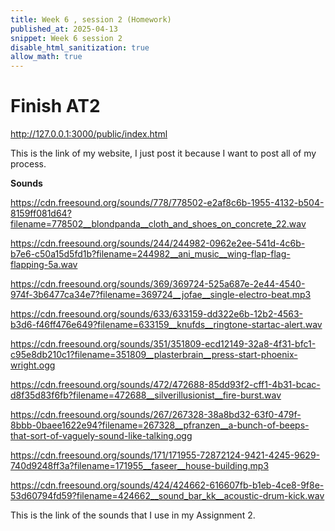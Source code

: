 ```yaml
---
title: Week 6 , session 2 (Homework)
published_at: 2025-04-13
snippet: Week 6 session 2
disable_html_sanitization: true
allow_math: true
---
```


# Finish AT2

http://127.0.0.1:3000/public/index.html
 
 This is the link of my website, I just post it because I want to post all of my process.

 **Sounds**

https://cdn.freesound.org/sounds/778/778502-e2af8c6b-1955-4132-b504-8159ff081d64?filename=778502__blondpanda__cloth_and_shoes_on_concrete_22.wav

https://cdn.freesound.org/sounds/244/244982-0962e2ee-541d-4c6b-b7e6-c50a15d5fd1b?filename=244982__ani_music__wing-flap-flag-flapping-5a.wav

https://cdn.freesound.org/sounds/369/369724-525a687e-2e44-4540-974f-3b6477ca34e7?filename=369724__jofae__single-electro-beat.mp3

https://cdn.freesound.org/sounds/633/633159-dd322e6b-12b2-4563-b3d6-f46ff476e649?filename=633159__knufds__ringtone-startac-alert.wav

https://cdn.freesound.org/sounds/351/351809-ecd12149-32a8-4f31-bfc1-c95e8db210c1?filename=351809__plasterbrain__press-start-phoenix-wright.ogg

https://cdn.freesound.org/sounds/472/472688-85dd93f2-cff1-4b31-bcac-d8f35d83f6fb?filename=472688__silverillusionist__fire-burst.wav

https://cdn.freesound.org/sounds/267/267328-38a8bd32-63f0-479f-8bbb-0baee1622e94?filename=267328__pfranzen__a-bunch-of-beeps-that-sort-of-vaguely-sound-like-talking.ogg

https://cdn.freesound.org/sounds/171/171955-72872124-9421-4245-9629-740d9248ff3a?filename=171955__faseer__house-building.mp3

https://cdn.freesound.org/sounds/424/424662-616607fb-b1eb-4ce8-9f8e-53d60794fd59?filename=424662__sound_bar_kk__acoustic-drum-kick.wav

This is the link of the sounds that I use in my Assignment 2.